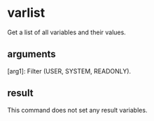 
# varlist

Get a list of all variables and their values.

## arguments

[arg1]: Filter (USER, SYSTEM, READONLY).

## result
This command does not set any result variables.
